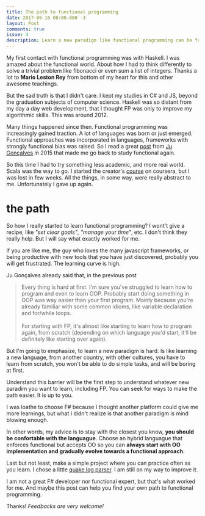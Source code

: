 ```yaml
---
title: The path to functional programming
date: 2017-06-16 00:00.000 -3
layout: Post
comments: true
issue: 4
description: Learn a new paradigm like functional programming can be frustating sometimes. Undersand how you can get there is not easy. I share in this post what worked for me, and how I'm making my own path to learn FP
---
```


My first contact with functional programming was with Haskell. I was amazed about the functional world. About how I had to think differently to solve a trivial problem like fibonacci or even sum a list of integers. Thanks a lot to **Mario Leston Rey** from bottom of my heart for this and other awesome teachings.

But the sad truth is that I didn't care. I kept my studies in C# and JS, beyond the graduation  subjects of computer science. Haskell was so distant from my day a day web development, that I thought FP was only to improve my algorithmic skills. This was around 2012.

Many things happened since then. Functional programming was increasingly gained traction. A lot of languages was born or just emerged. Functional approaches was incorporated in languages, frameworks with strongly functional bias was raised. So I read a great [post](https://medium.com/@jugoncalves/functional-programming-should-be-your-1-priority-for-2015-47dd4641d6b9) from [Ju Gonçalves](https://twitter.com/cyberglot) in 2015 that made me go back to study functional again.

So this time I had to try something less academic, and more real world. Scala was the way to go. I started the creator's [course](https://pt.coursera.org/learn/progfun1) on coursera, but I was lost in few weeks. All the things, in some way, were really abstract to me. Unfortunately I gave up again.

# the path

So how I really started to learn functional programming? I wont't give a recipe, like _"set clear goals"_, _"manage your time"_, etc. I don't think they really help. But I will say what exactly worked for me.

If you are like me, the guy who loves the many javascript frameworks, or being productive with new tools that you have just discovered, probably you will get frustrated. The learning curve is high.

Ju Gonçalves already said that, in the previous post

> Every thing is hard at first. I'm sure you've struggled to learn how to program and even to learn OOP. Probably start doing something in OOP was way easier than your first program. Mainly because you're already familiar with some common idioms, like variable declaration and for/while loops. <br/><br/>
> For starting with FP, it's almost like starting to learn how to program again, from scratch (depending on which language you'd start, it'll be definitely like starting over again).

But I'm going to emphasize, to learn a new paradigm is hard. Is like learning a new language, from another country, with other cultures, you have to learn from scratch, you won't be able to do simple tasks, and will be boring at first.

Understand this barrier will be the first step to understand whatever new paradim you want to learn, including FP. You can seek for ways to make the path easier. It is up to you.

I was loathe to choose F# because I thought another platform could give me more learnings, but what I didn't realize is that another paradigm is mind blowing enough. 

In other words, my advice is to stay with the closest you know, **you should be confortable with the languague**. Choose an hybrid languague that enforces functional but accepts OO so you can **always start with OO implementation and gradually evolve towards a functional approach**.

Last but not least, make a simple project where you can practice often as you learn. I chose a little [quake log parser](https://github.com/chicocode/quake-parser). I am still on my way to improve it.

I am not a great F# developer nor functional expert, but that's what worked for me. And maybe this post can help you find your own path to functional programming.

Thanks! _Feedbacks are very welcome!_